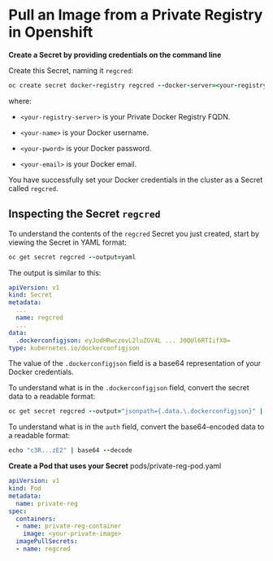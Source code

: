 
# Pull an Image from a Private Registry in Openshift

**Create a Secret by providing credentials on the command line**

Create this Secret, naming it `regcred`:

```ruby
oc create secret docker-registry regcred --docker-server=<your-registry-server> --docker-username=<your-name> --docker-password=<your-pword> --docker-email=<your-email>
```

where:

-  `<your-registry-server>`  is your Private Docker Registry FQDN. 

-  `<your-name>`  is your Docker username.

-  `<your-pword>`  is your Docker password.

-  `<your-email>`  is your Docker email.

You have successfully set your Docker credentials in the cluster as a Secret called  `regcred`.

## Inspecting the Secret  `regcred`

To understand the contents of the  `regcred`  Secret you just created, start by viewing the Secret in YAML format:

```ruby
oc get secret regcred --output=yaml
```
The output is similar to this:
```yaml
apiVersion: v1
kind: Secret
metadata:
  ...
  name: regcred
  ...
data:
  .dockerconfigjson: eyJodHRwczovL2luZGV4L ... J0QUl6RTIifX0=
type: kubernetes.io/dockerconfigjson
```

The value of the  `.dockerconfigjson`  field is a base64 representation of your Docker credentials.

To understand what is in the  `.dockerconfigjson`  field, convert the secret data to a readable format:

```ruby
oc get secret regcred --output="jsonpath={.data.\.dockerconfigjson}" | base64 --decode
```
To understand what is in the `auth` field, convert the base64-encoded data to a readable format:
```ruby
echo "c3R...zE2" | base64 --decode
```
**Create a Pod that uses your Secret**
pods/private-reg-pod.yaml 
```yaml
apiVersion: v1
kind: Pod
metadata:
  name: private-reg
spec:
  containers:
  - name: private-reg-container
    image: <your-private-image>
  imagePullSecrets:
  - name: regcred
```
